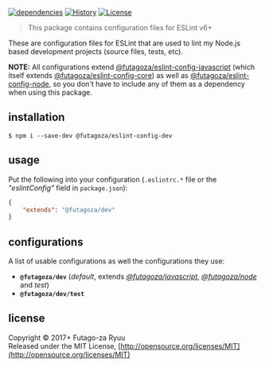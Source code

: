 [![dependencies](https://img.shields.io/david/futagoza/eslint-config-futagozaryuu.svg?path=packages/@futagoza/eslint-config-dev)](https://david-dm.org/futagoza/eslint-config-futagozaryuu?path=packages/@futagoza/eslint-config-dev)
[![History](https://img.shields.io/badge/history-CHANGELOG.md-orange.svg)](https://github.com/futagoza/eslint-config-futagozaryuu/blob/master/CHANGELOG.md)
[![License](https://img.shields.io/badge/license-mit-blue.svg)](https://opensource.org/licenses/MIT)

> This package contains configuration files for ESLint v6+<br>

These are configuration files for ESLint that are used to lint my Node.js based development projects (source files, tests, etc).

**NOTE:** All configurations extend [@futagoza/eslint-config-javascript][ECJ] (which itself extends [@futagoza/eslint-config-core][ECC]) as well as [@futagoza/eslint-config-node][ECN], so you don't have to include any of them as a dependency when using this package.

## installation

```console
$ npm i --save-dev @futagoza/eslint-config-dev
```

## usage

Put the following into your configuration (`.eslintrc.*` file or the _"eslintConfig"_ field in `package.json`):

```json
{
    "extends": "@futagoza/dev"
}
```

## configurations

A list of usable configurations as well the configurations they use:

- __`@futagoza/dev`__ (_default_, extends _[@futagoza/javascript][ECJ]_, _[@futagoza/node][ECN]_ and _test_)
- __`@futagoza/dev/test`__

[ECC]: https://www.npmjs.com/package/@futagoza/eslint-config-core
[ECJ]: https://www.npmjs.com/package/@futagoza/eslint-config-javascript
[ECN]: https://www.npmjs.com/package/@futagoza/eslint-config-node

## license

Copyright © 2017+ Futago-za Ryuu<br>
Released under the MIT License, [http://opensource.org/licenses/MIT](http://opensource.org/licenses/MIT)
